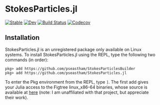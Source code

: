 # StokesParticles.jl

[![Stable](https://img.shields.io/badge/docs-stable-blue.svg)](https://pseastham.github.io/StokesParticles.jl/stable)
[![Dev](https://img.shields.io/badge/docs-dev-blue.svg)](https://pseastham.github.io/StokesParticles.jl/dev)
[![Build Status](https://travis-ci.com/pseastham/StokesParticles.jl.svg?branch=master)](https://travis-ci.com/pseastham/StokesParticles.jl)
[![Codecov](https://codecov.io/gh/pseastham/StokesParticles.jl/branch/master/graph/badge.svg)](https://codecov.io/gh/pseastham/StokesParticles.jl)

## Installation

StokesParticles.jl is an unregistered package only available on Linux systems. To install StokesParticles.jl using the REPL, type the following two commands (in order):

```
pkg> add https://github.com/pseastham/StokesParticlesBuilder
pkg> add https://github.com/pseastham/StokesParticles.jl
```

To enter the Pkg environment from the REPL, type `]`. The first add gives your Julia access to the Figtree linux_x86-64 binaries, whose source is available at [here](http://users.umiacs.umd.edu/~morariu/figtree/) (note: I am unaffiliated with that project, but appreciate their work).